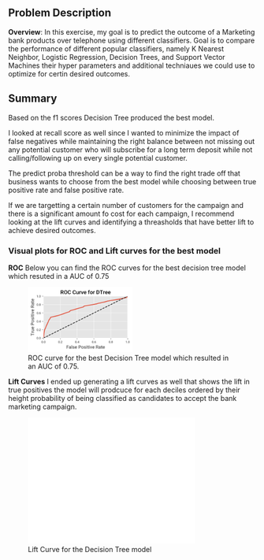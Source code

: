 ## Problem Description
**Overview**: In this exercise, my goal is to predict the outcome of a Marketing bank products over telephone using different classifiers. Goal is to compare the performance of different popular classifiers, namely K Nearest Neighbor, Logistic Regression, Decision Trees, and Support Vector Machines their hyper parameters and additional techniaues we could use to optimize for certin desired outcomes.

## Summary
Based on the f1 scores Decision Tree produced the best model.

I looked at recall score as well since I wanted to minimize the impact of false negatives while maintaining the right balance between not missing out any potential customer who will subscribe for a long term deposit while not calling/following up on every single potential customer.

The predict proba threshold can be a way to find the right trade off that business wants to choose from the best model while choosing between true positive rate and false positive rate.

If we are targetting a certain number of customers for the campaign and there is a significant amount fo cost for each campaign, I recommend looking at the lift curves and identifying a threasholds that have better lift to achieve desired outcomes.


### Visual plots for ROC and Lift curves for the best model

**ROC**
Below you can find the ROC curves for the best decision tree model which resuted in a AUC of 0.75

<figure>
  <img src="images/ROC Curve for DTree.png" width="50%" height="40%">
  <figcaption>
  ROC curve for the best Decision Tree model which resulted in an AUC of 0.75.
  </figcaption>
</figure>



**Lift Curves**
I ended up generating a lift curves as well that shows the lift in true positives the model will prodcuce for each deciles ordered by their height probability of being classified as candidates to accept the bank marketing campaign.

<figure>
  <img src="images/Lift and Cumulative Gains Curve for DTree.png" width="80%" height="60%">
  <figcaption>
  Lift Curve for the Decision Tree model
  </figcaption>
</figure>
